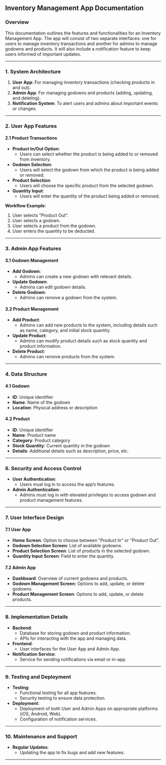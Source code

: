 ## Inventory Management App Documentation

### Overview

This documentation outlines the features and functionalities for an Inventory Management App. The app will consist of two separate interfaces: one for users to manage inventory transactions and another for admins to manage godowns and products. It will also include a notification feature to keep users informed of important updates.

---

### 1. System Architecture

1. **User App**: For managing inventory transactions (checking products in and out).
2. **Admin App**: For managing godowns and products (adding, updating, and deleting).
3. **Notification System**: To alert users and admins about important events or changes.

---

### 2. User App Features

#### 2.1 Product Transactions

- **Product In/Out Option**: 
  - Users can select whether the product is being added to or removed from inventory.
- **Godown Selection**:
  - Users will select the godown from which the product is being added or removed.
- **Product Selection**:
  - Users will choose the specific product from the selected godown.
- **Quantity Input**:
  - Users will enter the quantity of the product being added or removed.

**Workflow Example**:
1. User selects "Product Out".
2. User selects a godown.
3. User selects a product from the godown.
4. User enters the quantity to be deducted.

---

### 3. Admin App Features

#### 3.1 Godown Management

- **Add Godown**:
  - Admins can create a new godown with relevant details.
- **Update Godown**:
  - Admins can edit godown details.
- **Delete Godown**:
  - Admins can remove a godown from the system.

#### 3.2 Product Management

- **Add Product**:
  - Admins can add new products to the system, including details such as name, category, and initial stock quantity.
- **Update Product**:
  - Admins can modify product details such as stock quantity and product information.
- **Delete Product**:
  - Admins can remove products from the system.

---

### 4. Data Structure

#### 4.1 Godown

- **ID**: Unique identifier
- **Name**: Name of the godown
- **Location**: Physical address or description

#### 4.2 Product

- **ID**: Unique identifier
- **Name**: Product name
- **Category**: Product category
- **Stock Quantity**: Current quantity in the godown
- **Details**: Additional details such as description, price, etc.

---


### 6. Security and Access Control

- **User Authentication**: 
  - Users must log in to access the app’s features.
- **Admin Authentication**:
  - Admins must log in with elevated privileges to access godown and product management features.

---

### 7. User Interface Design

#### 7.1 User App

- **Home Screen**: Option to choose between "Product In" or "Product Out".
- **Godown Selection Screen**: List of available godowns.
- **Product Selection Screen**: List of products in the selected godown.
- **Quantity Input Screen**: Field to enter the quantity.

#### 7.2 Admin App

- **Dashboard**: Overview of current godowns and products.
- **Godown Management Screen**: Options to add, update, or delete godowns.
- **Product Management Screen**: Options to add, update, or delete products.

---

### 8. Implementation Details

- **Backend**: 
  - Database for storing godown and product information.
  - APIs for interacting with the app and managing data.
- **Frontend**: 
  - User interfaces for the User App and Admin App.
- **Notification Service**: 
  - Service for sending notifications via email or in-app.

---

### 9. Testing and Deployment

- **Testing**:
  - Functional testing for all app features.
  - Security testing to ensure data protection.
- **Deployment**:
  - Deployment of both User and Admin Apps on appropriate platforms (iOS, Android, Web).
  - Configuration of notification services.

---

### 10. Maintenance and Support

- **Regular Updates**: 
  - Updating the app to fix bugs and add new features.

---

